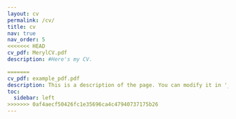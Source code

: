 ```yaml
---
layout: cv
permalink: /cv/
title: cv
nav: true
nav_order: 5
<<<<<<< HEAD
cv_pdf: MerylCV.pdf
description: #Here's my CV.

=======
cv_pdf: example_pdf.pdf
description: This is a description of the page. You can modify it in '_pages/cv.md'. You can also change or remove the top pdf download button.
toc:
  sidebar: left
>>>>>>> 0af4aecf50426fc1e35696ca4c47940737175b26
---
```

